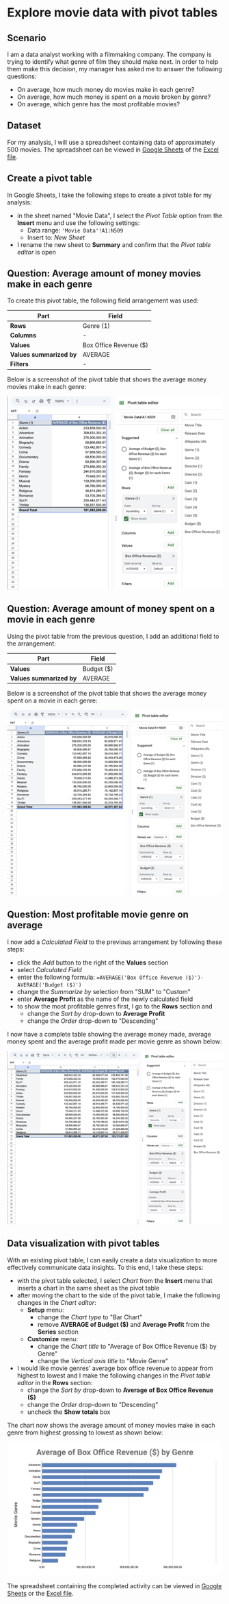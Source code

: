 # Explore movie data with pivot tables

## Scenario

I am a data analyst working with a filmmaking company. The company is trying to identify what genre of film they should make next. In order to help them make this decision, my manager has asked me to answer the following questions:

- On average, how much money do movies make in each genre?
- On average, how much money is spent on a movie broken by genre?
- On average, which genre has the most profitable movies?

## Dataset

For my analysis, I will use a spreadsheet containing data of approximately 500 movies. The spreadsheet can be viewed in [Google Sheets](https://docs.google.com/spreadsheets/d/1UPVcBkJrvxF6gi_jaBJa94M6hTKCQ6EHtm7nRE63xUw/edit?usp=sharing) of the [Excel file](/activities/spreadsheets/c05m04-pivot-tables/c05m04-movie-data.xlsx).

## Create a pivot table

In Google Sheets, I take the following steps to create a pivot table for my analysis:

- in the sheet named "Movie Data", I select the *Pivot Table* option from the **Insert** menu and use the following settings:
  - Data range: `'Movie Data'!A1:N509`
  - Insert to: *New Sheet*
- I rename the new sheet to **Summary** and confirm that the *Pivot table editor* is open

## Question: Average amount of money movies make in each genre

To create this pivot table, the following field arrangement was used:

| Part | Field |
| --- | --- |
| **Rows** | Genre (1) |
| **Columns** | - |
| **Values** | Box Office Revenue ($) |
| **Values summarized by** | AVERAGE |
| **Filters** | - |

Below is a screenshot of the pivot table that shows the average money movies make in each genre:

![Average money made per movie genre](/activities/spreadsheets/c05m04-pivot-tables/c05m04-pivot-genre-revenue-avg.png "Average money made per movie genre")

## Question: Average amount of money spent on a movie in each genre

Using the pivot table from the previous question, I add an additional field to the arrangement:

| Part | Field |
| --- | --- |
| **Values** | Budget ($) |
| **Values summarized by** | AVERAGE |

Below is a screenshot of the pivot table that shows the average money spent on a movie in each genre:

![Average money spent per movie genre](/activities/spreadsheets/c05m04-pivot-tables/c05m04-pivot-genre-budget-avg.png "Average money spent per movie genre")

## Question: Most profitable movie genre on average

I now add a *Calculated Field* to the previous arrangement by following these steps:

- click the *Add* button to the right of the **Values** section
- select *Calculated Field*
- enter the following formula: `=AVERAGE('Box Office Revenue ($)')-AVERAGE('Budget ($)')`
- change the *Summarize by* selection from "SUM" to "Custom"
- enter **Average Profit** as the name of the newly calculated field
- to show the most profitable genres first, I go to the **Rows** section and
  - change the *Sort by* drop-down to **Average Profit**
  - change the *Order* drop-down to "Descending"

I now have a complete table showing the average money made, average money spent and the average profit made per movie genre as shown below:

![Average profit per movie](/activities/spreadsheets/c05m04-pivot-tables/c05m04-pivot-profit-avg.png 'Average profit per movie genre')

## Data visualization with pivot tables

With an existing pivot table, I can easily create a data visualization to more effectively communicate data insights. To this end, I take these steps:

- with the pivot table selected, I select *Chart* from the **Insert** menu that inserts a chart in the same sheet as the pivot table
- after moving the chart to the side of the pivot table, I make the following changes in the *Chart editor*:
  - **Setup** menu:
    - change the *Chart type* to "Bar Chart"
    - remove **AVERAGE of Budget ($)** and **Average Profit** from the **Series** section
  - **Customize** menu:
    - change the *Chart title* to "Average of Box Office Revenue ($) by Genre"
    - change the *Vertical axis title* to "Movie Genre"
- I would like movie genres' average box office revenue to appear from highest to lowest and I make the following changes in the *Pivot table editor* in the **Rows** section:
  - change the *Sort by* drop-down to **Average of Box Office Revenue ($)**
  - change the *Order* drop-down to "Descending"
  - uncheck the **Show totals** box

The chart now shows the average amount of money movies make in each genre from highest grossing to lowest as shown below:

![Pivot chart of average movie genre revenue](/activities/spreadsheets/c05m04-pivot-tables/c05m04-pivot-chart-revenue.png 'Pivot chart of average movie genre revenue')

The spreadsheet containing the completed activity can be viewed in [Google Sheets](https://docs.google.com/spreadsheets/d/1nI4ItLggVPtN7CVPTx16JrYkwZqGw0NChdPpk2nCyDY/edit?usp=sharing) or the [Excel file](/activities/spreadsheets/c05m04-pivot-tables/c05m04-movie-activity.xlsx).

